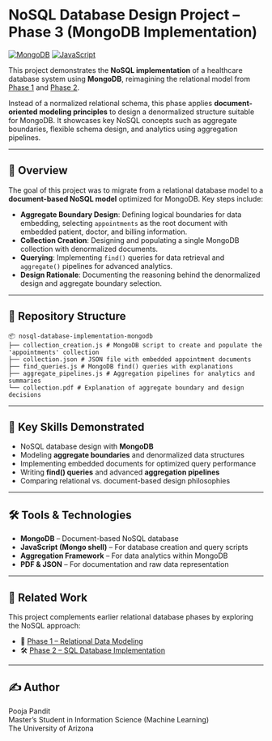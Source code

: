 # NoSQL Database Design Project – Phase 3 (MongoDB Implementation)

[![MongoDB](https://img.shields.io/badge/Database-MongoDB-brightgreen?logo=mongodb&logoColor=white)](https://www.mongodb.com/) 
[![JavaScript](https://img.shields.io/badge/Language-JavaScript-yellow?logo=javascript&logoColor=white)](https://developer.mozilla.org/en-US/docs/Web/JavaScript)


This project demonstrates the **NoSQL implementation** of a healthcare database system using **MongoDB**, reimagining the relational model from [Phase 1](https://github.com/panditpooja/data-modeling-relational-database-sql) and [Phase 2](https://github.com/panditpooja/relational-database-sql-implementation).  

Instead of a normalized relational schema, this phase applies **document-oriented modeling principles** to design a denormalized structure suitable for MongoDB. It showcases key NoSQL concepts such as aggregate boundaries, flexible schema design, and analytics using aggregation pipelines.

---

## 📖 Overview

The goal of this project was to migrate from a relational database model to a **document-based NoSQL model** optimized for MongoDB. Key steps include:

- **Aggregate Boundary Design**: Defining logical boundaries for data embedding, selecting `appointments` as the root document with embedded patient, doctor, and billing information.  
- **Collection Creation**: Designing and populating a single MongoDB collection with denormalized documents.  
- **Querying**: Implementing `find()` queries for data retrieval and `aggregate()` pipelines for advanced analytics.  
- **Design Rationale**: Documenting the reasoning behind the denormalized design and aggregate boundary selection.

---

## 📂 Repository Structure
```
📦 nosql-database-implementation-mongodb
├── collection_creation.js # MongoDB script to create and populate the 'appointments' collection
├── collection.json # JSON file with embedded appointment documents
├── find_queries.js # MongoDB find() queries with explanations
├── aggregate_pipelines.js # Aggregation pipelines for analytics and summaries
└── collection.pdf # Explanation of aggregate boundary and design decisions
```

---

## 🧠 Key Skills Demonstrated
- NoSQL database design with **MongoDB**  
- Modeling **aggregate boundaries** and denormalized data structures  
- Implementing embedded documents for optimized query performance  
- Writing **find() queries** and advanced **aggregation pipelines**  
- Comparing relational vs. document-based design philosophies  

---

## 🛠 Tools & Technologies
- **MongoDB** – Document-based NoSQL database  
- **JavaScript (Mongo shell)** – For database creation and query scripts  
- **Aggregation Framework** – For data analytics within MongoDB  
- **PDF & JSON** – For documentation and raw data representation

---

## 📎 Related Work
This project complements earlier relational database phases by exploring the NoSQL approach:

- 🧱 [Phase 1 – Relational Data Modeling](https://github.com/panditpooja/data-modeling-relational-database-sql)  
- 🛠️ [Phase 2 – SQL Database Implementation](https://github.com/panditpooja/relational-database-sql-implementation)

---

## ✍️ Author
Pooja Pandit  
Master’s Student in Information Science (Machine Learning)  
The University of Arizona
